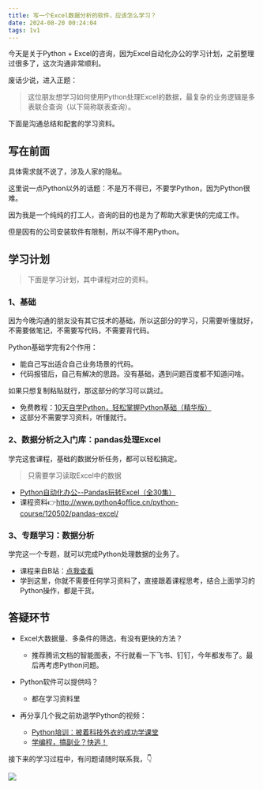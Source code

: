 ```yaml
---
title: 写一个Excel数据分析的软件，应该怎么学习？
date: 2024-08-20 00:24:04
tags: 1v1
---
```


今天是关于Python + Excel的咨询，因为Excel自动化办公的学习计划，之前整理过很多了，这次沟通非常顺利。


废话少说，进入正题：

> 这位朋友想学习如何使用Python处理Excel的数据，最复杂的业务逻辑是多表联合查询（以下简称联表查询）。

下面是沟通总结和配套的学习资料。

## 写在前面

具体需求就不说了，涉及人家的隐私。

这里说一点Python以外的话题：不是万不得已，不要学Python，因为Python很难。


因为我是一个纯纯的打工人，咨询的目的也是为了帮助大家更快的完成工作。

但是因有的公司安装软件有限制，所以不得不用Python。



## 学习计划

> 下面是学习计划，其中课程对应的资料。

### 1、基础

因为今晚沟通的朋友没有其它技术的基础，所以这部分的学习，只需要听懂就好，不需要做笔记，不需要写代码，不需要背代码。

Python基础学完有2个作用：

- 能自己写出适合自己业务场景的代码。
- 代码报错后，自己有解决的思路。没有基础，遇到问题百度都不知道问啥。

如果只想复制粘贴就行，那这部分的学习可以跳过。

- 免费教程：[10天自学Python，轻松掌握Python基础（精华版）](https://www.bilibili.com/video/BV1MM4y1G76j/?spm_id_from=333.999.0.0)
- 这部分不需要学习资料，听懂就行。

### 2、数据分析之入门库：pandas处理Excel

学完这套课程，基础的数据分析任务，都可以轻松搞定。

> 只需要学习读取Excel中的数据

- [Python自动化办公--Pandas玩转Excel（全30集）](https://www.bilibili.com/video/BV1hk4y1C73S/?spm_id_from=333.999.0.0&vd_source=ca20bb8763fcb18660aa74d7a87234fa)
- 课程资料👉http://www.python4office.cn/python-course/120502/pandas-excel/


### 3、专题学习：数据分析

学完这一个专题，就可以完成Python处理数据的业务了。

- 课程来自B站：[点我查看](https://www.bilibili.com/video/BV1Nf4y1q7NC?p=1&vd_source=ca20bb8763fcb18660aa74d7a87234fa)
- 学到这里，你就不需要任何学习资料了，直接跟着课程思考，结合上面学习的Python操作，都是干货。


## 答疑环节

- Excel大数据量、多条件的筛选，有没有更快的方法？
  - 推荐腾讯文档的智能图表，不行就看一下飞书、钉钉，今年都发布了。最后再考虑Python问题。

- Python软件可以提供吗？
  - 都在学习资料里

- 再分享几个我之前劝退学Python的视频：

  - [Python培训：披着科技外衣的成功学课堂](https://www.bilibili.com/video/BV19X4y1K7TG/?vd_source=ca20bb8763fcb18660aa74d7a87234fa#reply713730985)
  - [学编程，搞副业？快逃！](https://www.bilibili.com/video/BV1wD4y117Zs/?spm_id_from=333.999.0.0&vd_source=ca20bb8763fcb18660aa74d7a87234fa)



接下来的学习过程中，有问题请随时联系我，👇

![](https://www.python-office.com/assets/img/qr-code.b0c382a8.jpg)